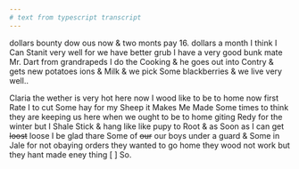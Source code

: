 ```yaml
---
# text from typescript transcript
---
```

dollars bounty dow ous now & two monts pay 16. dollars a month  I think I Can Stanit very well for we have better grub I have a very good bunk mate Mr. Dart from grandrapeds I do the Cooking & he goes out into Contry & gets new potatoes ions & Milk & we pick Some blackberries & we live very well..  

Claria the wether is very hot here now I wood like to be to home now first Rate I to cut Some hay for my Sheep it Makes Me Made Some times to think they are keeping us here when we ought to be to home giting Redy for the winter  but I Shale Stick & hang like like pupy to Root & as Soon as I can get ~~loost~~ loose I be glad  thare Some of ~~our~~ our boys under a guard & Some in Jale for not obaying orders they wanted to go home they wood not work but they hant made eney thing [ ] So.